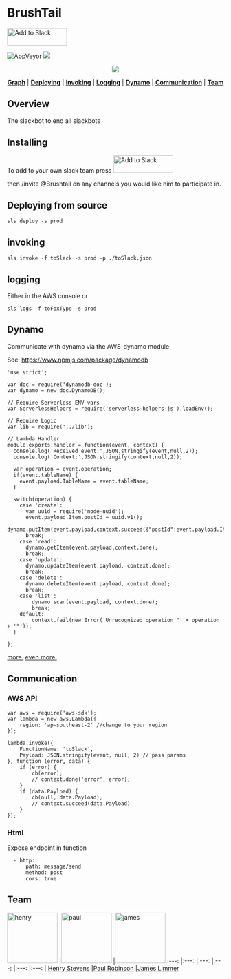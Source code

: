 # BrushTail
<a href="https://slack.com/oauth/authorize?scope=incoming-webhook,commands,bot,chat:write:user,mpim:read,mpim:write,im:read,im:write,reactions:write,reactions:read&client_id=2437318132.83678354932">
    <img alt="Add to Slack" height="40" width="139" src="https://platform.slack-edge.com/img/add_to_slack.png" srcset="https://platform.slack-edge.com/img/add_to_slack.png 1x, https://platform.slack-edge.com/img/add_to_slack@2x.png 2x" />
    </a>

![AppVeyor](https://img.shields.io/badge/serverless%3F-yes-green.svg)
[![](https://img.shields.io/badge/awesome%3F-yes-red.svg)][vote]

[travis]: https://travis-ci.org/b4b4r07/dotfiles
[license]: ./doc/LICENSE-MIT.txt
[platform]: ./doc/OS_X.md
[vote]: https://voting-badge.herokuapp.com/vote?url=https://github.com/b4b4r07/dotfiles
[doc]: ./etc/README.md
[bitdeli]: https://bitdeli.com/free
[dotfiles]: http://b4b4r07.com/dotfiles
<p align="center">
<a name="top" href="http://www.nextfaze.com"><img src="http://i.imgur.com/QPnD0FX.png"></a>
</p>

<p align="center">
<b><a href="https://drive.google.com/a/nextfaze.com/file/d/0B22Pt-mTDOHMZmpVUW9GdUtzZ1U/view?usp=sharing">Graph</a></b>
|
<b><a href="#deploying">Deploying</a></b>
|
<b><a href="#invoking">Invoking</a></b>
|
<b><a href="#logging">Logging</a></b>
|
<b><a href="#dynamo">Dynamo</a></b>
|
<b><a href="#communication">Communication</a></b>
|
<b><a href="#team">Team</a></b>
</p>

## Overview

The slackbot to end all slackbots

## Installing

To add to your own slack team press  <a href="https://slack.com/oauth/authorize?scope=incoming-webhook,commands,bot,chat:write:user,mpim:read,mpim:write,im:read,im:write,reactions:write,reactions:read&client_id=2437318132.83678354932">
    <img alt="Add to Slack" height="40" width="139" src="https://platform.slack-edge.com/img/add_to_slack.png" srcset="https://platform.slack-edge.com/img/add_to_slack.png 1x, https://platform.slack-edge.com/img/add_to_slack@2x.png 2x" />
    </a>


then /invite @Brushtail on any channels you would like him to participate in.

## Deploying from source

    sls deploy -s prod
    
## invoking

    sls invoke -f toSlack -s prod -p ./toSlack.json
    
## logging

Either in the AWS console or

    sls logs -f toFoxType -s prod
    
## Dynamo

Communicate with dynamo via the AWS-dynamo module

See: https://www.npmjs.com/package/dynamodb

    'use strict';
    
    var doc = require('dynamodb-doc');
    var dynamo = new doc.DynamoDB();
    
    // Require Serverless ENV vars
    var ServerlessHelpers = require('serverless-helpers-js').loadEnv();
    
    // Require Logic
    var lib = require('../lib');
    
    // Lambda Handler
    module.exports.handler = function(event, context) {
      console.log('Received event:',JSON.stringify(event,null,2));
      console.log('Context:',JSON.stringify(context,null,2));
    
      var operation = event.operation;
      if(event.tableName) {
        event.payload.TableName = event.tableName;
      }
    
      switch(operation) {
        case 'create':
          var uuid = require('node-uuid');
          event.payload.Item.postId = uuid.v1();
          dynamo.putItem(event.payload,context.succeed({"postId":event.payload.Item.postId}));
          break;
        case 'read':
          dynamo.getItem(event.payload,context.done);
          break;
        case 'update':
          dynamo.updateItem(event.payload, context.done);
          break;
        case 'delete':
          dynamo.deleteItem(event.payload, context.done);
          break;
        case 'list':
            dynamo.scan(event.payload, context.done);
            break;
        default:
            context.fail(new Error('Unrecognized operation "' + operation + '"'));
      }
    
    };
    
[more.](https://gist.github.com/apaatsio/f9f2b408fe02e415629f)
[even more.](https://github.com/markusklems/serverless-node-dynamodb-example)
    
## Communication

### AWS API

    var aws = require('aws-sdk');
    var lambda = new aws.Lambda({
        region: 'ap-southeast-2' //change to your region
    });
    
    lambda.invoke({
        FunctionName: 'toSlack',
        Payload: JSON.stringify(event, null, 2) // pass params
    }, function (error, data) {
        if (error) {
            cb(error);
            // context.done('error', error);
        }
        if (data.Payload) {
            cb(null, data.Payload);
            // context.succeed(data.Payload)
        }
    });


### Html

Expose endpoint in function

      - http:
          path: message/send
          method: post
          cors: true


## Team

[<img alt="henry" src="https://avatars3.githubusercontent.com/u/5061604?v=3&s=466" width="117">](https://github.com/henrystevens) |[<img alt="paul" src="https://pbs.twimg.com/profile_images/596420075818586112/2OL4JoPF.jpg" width="117">](https://www.google.com) |[<img alt="james" src="https://bitbucket-assetroot.s3.amazonaws.com/c/photos/2015/Jul/21/1981462265-5-sidewaiise-avatar.png" width="117">](https://www.google.com)
:---: |:---: |:---: |:---: |:---: |:---: |
[Henry Stevens](https://github.com/henrystevens) |[Paul Robinson](https://www.google.com) |[James Limmer](https://www.google.com) 
